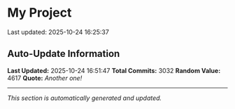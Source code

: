 # My Project


Last updated: 2025-10-24 16:25:37































































































































































































































































































































































































































































































































































































































































































































































































































































































































































































































































































































































































































































































































































































































































































































































































































































































































































































































































































































































































































































































































































































































































































































































































































































































































































































































































































































































































































































































































































































































































































































































































































































































































































































































































































































































## Auto-Update Information

**Last Updated:** 2025-10-24 16:51:47
**Total Commits:** 3032
**Random Value:** 4617
**Quote:** _Another one!_

---
_This section is automatically generated and updated._